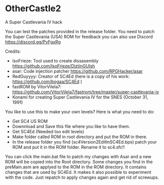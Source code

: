 # OtherCastle2
A Super Castlevania IV hack

You can test the patches provided in the release folder. You need to patch the Super Castlevania (USA) ROM
for feedback you can also use Discord https://discord.gg/PvFgxRg


Credits:
- IsoFrieze: Tool used to create dissasembly https://github.com/IsoFrieze/DiztinGUIsh
- asar: Code injection patcher https://github.com/RPGHacker/asar 
- RedGuyyyy: Creator of SC4Ed (here is a copy of his work: https://github.com/bogaa/SC4Ed )
- fastROM by VitorVilela7: https://github.com/VitorVilela7/fastrom/tree/master/super-castlevania-iv
- Konami for creating Super Castlevania IV for the SNES (October 31, 1991)


You like to use this to make your own levels? Here is what you need to do:
- Get SC4 US ROM
- Downnload and Save this file where you like to have them. 
- Get SC4Ed (Needed too edit levels)
- Make folder called ROM in root directory and put the ROM in there.
- In the release folder you find (sc4Version2EditInSC4Ed.bps) patch your ROM and put it in the ROM folder. Rename it to sc4.sfc!!

You can click the main.bat file to patch my changes with Asar and a new ROM will be copied into the Root directory. 
Some changes you find in the preMain.asm are applyed to the ROM in the ROM directory. It contains changes that are used by SC4Ed.
It makes it also possible to experiment with the code. Just repatch to apply changes again and get rid of screwups. 
